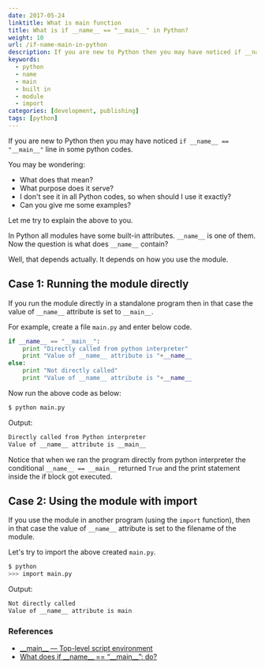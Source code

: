 ```yaml
---
date: 2017-05-24
linktitle: What is main function
title: What is if __name__ == "__main__" in Python?
weight: 10
url: /if-name-main-in-python
description: If you are new to Python then you may have noticed if __name__ == "__main__" line in some python codes.
keywords:
  - python
  - name
  - main
  - built in
  - module
  - import
categories: [development, publishing]
tags: [python]
---
```


If you are new to Python then you may have noticed ```if __name__ == "__main__"``` line in some python codes. 

You may be wondering:
 
 - What does that mean? 
 - What purpose does it serve?
 - I don't see it in all Python codes, so when should I use it exactly?
 - Can you give me some examples?
 
Let me try to explain the above to you.

In Python all modules have some built-in attributes. `__name__` is one of them. Now the question is what does `__name__` contain?

Well, that depends actually. It depends on how you use the module. 
 
## Case 1: Running the module directly

If you run the module directly in a standalone program then in that case the value of `__name__` attribute is set to `__main__`.

For example, create a file `main.py` and enter below code.

```python
if __name__ == "__main__":
	print "Directly called from python interpreter"
	print "Value of __name__ attribute is "+__name__
else:
	print "Not directly called"
	print "Value of __name__ attribute is "+__name__
```

Now run the above code as below:

```sh
$ python main.py
```

Output:

```sh
Directly called from Python interpreter
Value of __name__ attribute is __main__
```

Notice that when we ran the program directly from python interpreter the conditional `__name__ == __main__` returned `True` and the print statement inside the if block got executed. 

## Case 2: Using the module with import

If you use the module in another program (using the `import` function), then in that case the value of `__name__` attribute is set to the filename of the module.

Let's try to import the above created `main.py`.

```sh
$ python
>>> import main.py
```

Output:

```sh
Not directly called
Value of __name__ attribute is main
```

### References

- [\_\_main\_\_ — Top-level script environment](https://docs.python.org/3/library/__main__.html)
- [What does if \_\_name\_\_ == “\_\_main\_\_”: do?](https://stackoverflow.com/questions/419163/what-does-if-name-main-do)
